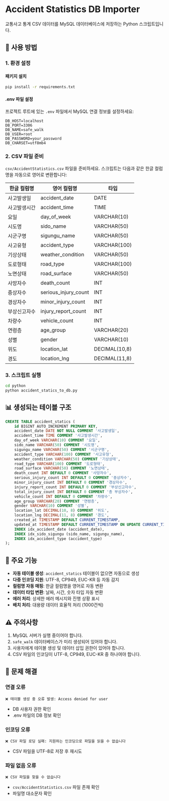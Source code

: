# Accident Statistics DB Importer

교통사고 통계 CSV 데이터를 MySQL 데이터베이스에 저장하는 Python 스크립트입니다.

## 🚀 사용 방법

### 1. 환경 설정

#### 패키지 설치
```bash
pip install -r requirements.txt
```

#### .env 파일 설정
프로젝트 루트에 있는 `.env` 파일에서 MySQL 연결 정보를 설정하세요:

```env
DB_HOST=localhost
DB_PORT=3306
DB_NAME=safe_walk
DB_USER=root
DB_PASSWORD=your_password
DB_CHARSET=utf8mb4
```

### 2. CSV 파일 준비

`csv/AccidentStatistics.csv` 파일을 준비하세요. 스크립트는 다음과 같은 한글 컬럼명을 자동으로 영어로 변환합니다:

| 한글 컬럼명 | 영어 컬럼명 | 타입 |
|------------|------------|------|
| 사고발생일 | accident_date | DATE |
| 사고발생시간 | accident_time | TIME |
| 요일 | day_of_week | VARCHAR(10) |
| 시도명 | sido_name | VARCHAR(50) |
| 시군구명 | sigungu_name | VARCHAR(50) |
| 사고유형 | accident_type | VARCHAR(100) |
| 기상상태 | weather_condition | VARCHAR(50) |
| 도로형태 | road_type | VARCHAR(100) |
| 노면상태 | road_surface | VARCHAR(50) |
| 사망자수 | death_count | INT |
| 중상자수 | serious_injury_count | INT |
| 경상자수 | minor_injury_count | INT |
| 부상신고자수 | injury_report_count | INT |
| 차량수 | vehicle_count | INT |
| 연령층 | age_group | VARCHAR(20) |
| 성별 | gender | VARCHAR(10) |
| 위도 | location_lat | DECIMAL(10,8) |
| 경도 | location_lng | DECIMAL(11,8) |

### 3. 스크립트 실행

```bash
cd python
python accident_statics_to_db.py
```

## 📊 생성되는 테이블 구조

```sql
CREATE TABLE accident_statics (
    id BIGINT AUTO_INCREMENT PRIMARY KEY,
    accident_date DATE NOT NULL COMMENT '사고발생일',
    accident_time TIME COMMENT '사고발생시간',
    day_of_week VARCHAR(10) COMMENT '요일',
    sido_name VARCHAR(50) COMMENT '시도명',
    sigungu_name VARCHAR(50) COMMENT '시군구명',
    accident_type VARCHAR(100) COMMENT '사고유형',
    weather_condition VARCHAR(50) COMMENT '기상상태',
    road_type VARCHAR(100) COMMENT '도로형태',
    road_surface VARCHAR(50) COMMENT '노면상태',
    death_count INT DEFAULT 0 COMMENT '사망자수',
    serious_injury_count INT DEFAULT 0 COMMENT '중상자수',
    minor_injury_count INT DEFAULT 0 COMMENT '경상자수',
    injury_report_count INT DEFAULT 0 COMMENT '부상신고자수',
    total_injury_count INT DEFAULT 0 COMMENT '총 부상자수',
    vehicle_count INT DEFAULT 0 COMMENT '차량수',
    age_group VARCHAR(20) COMMENT '연령층',
    gender VARCHAR(10) COMMENT '성별',
    location_lat DECIMAL(10, 8) COMMENT '위도',
    location_lng DECIMAL(11, 8) COMMENT '경도',
    created_at TIMESTAMP DEFAULT CURRENT_TIMESTAMP,
    updated_at TIMESTAMP DEFAULT CURRENT_TIMESTAMP ON UPDATE CURRENT_TIMESTAMP,
    INDEX idx_accident_date (accident_date),
    INDEX idx_sido_sigungu (sido_name, sigungu_name),
    INDEX idx_accident_type (accident_type)
);
```

## 🔧 주요 기능

- **자동 테이블 생성**: `accident_statics` 테이블이 없으면 자동으로 생성
- **다중 인코딩 지원**: UTF-8, CP949, EUC-KR 등 자동 감지
- **컬럼명 자동 매핑**: 한글 컬럼명을 영어로 자동 변환
- **데이터 타입 변환**: 날짜, 시간, 숫자 타입 자동 변환
- **에러 처리**: 상세한 에러 메시지와 진행 상황 표시
- **배치 처리**: 대용량 데이터 효율적 처리 (1000건씩)

## ⚠️ 주의사항

1. MySQL 서버가 실행 중이어야 합니다.
2. `safe_walk` 데이터베이스가 미리 생성되어 있어야 합니다.
3. 사용자에게 테이블 생성 및 데이터 삽입 권한이 있어야 합니다.
4. CSV 파일의 인코딩이 UTF-8, CP949, EUC-KR 중 하나여야 합니다.

## 🐛 문제 해결

### 연결 오류
```
❌ 테이블 생성 중 오류 발생: Access denied for user
```
- DB 사용자 권한 확인
- .env 파일의 DB 정보 확인

### 인코딩 오류
```
❌ CSV 파일 로딩 실패: 지원하는 인코딩으로 파일을 읽을 수 없습니다
```
- CSV 파일을 UTF-8로 저장 후 재시도

### 파일 없음 오류
```
❌ CSV 파일을 찾을 수 없습니다
```
- `csv/AccidentStatistics.csv` 파일 존재 확인
- 파일명 대소문자 확인
